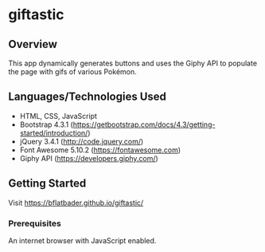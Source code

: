 # giftastic

## Overview
This app dynamically generates buttons and uses the Giphy API to populate the page with gifs of various Pokémon.

## Languages/Technologies Used
- HTML, CSS, JavaScript
- Bootstrap 4.3.1 (https://getbootstrap.com/docs/4.3/getting-started/introduction/)
- jQuery 3.4.1 (http://code.jquery.com/)
- Font Awesome 5.10.2 (https://fontawesome.com)
- Giphy API (https://developers.giphy.com/)

## Getting Started
Visit https://bflatbader.github.io/giftastic/

### Prerequisites
An internet browser with JavaScript enabled.